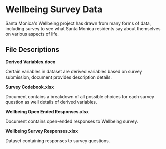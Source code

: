 # Wellbeing Survey Data
Santa Monica's Wellbeing project has drawn from many forms of data, including survey to see what Santa Monica residents say about themselves on various aspects of life.

## File Descriptions
**Derived Variables.docx**

Certain variables in dataset are derived variables based on survey submission, document provides description details.

**Survey Codebook.xlsx**

Document contains a breakdown of all possible choices for each survey question as well details of derived variables.

**Wellbeing Open Ended Responses.xlsx**

Document contains open-ended responses to Wellbeing survey.

**Wellbeing Survey Responses.xlsx**

Dataset containing responses to survey questions.
